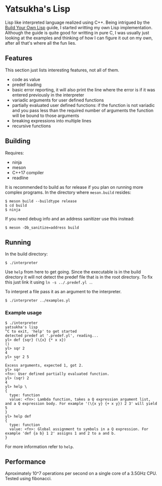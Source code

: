 # Yatsukha's Lisp

 Lisp like interpreted language realized using C++. Being intrigued by the [Build Your Own Lisp](http://www.buildyourownlisp.com) guide, I started writting my own Lisp implementation. Although the guide is quite good for writting in pure C, I was usually just looking at the examples and thinking of how I can figure it out on my own, after all that's where all the fun lies.

## Features

This section just lists interesting features, not all of them.

 * code as value
 * predef loading
 * basic error reporting, it will also print the line where the error is if it was entered previously in the interpreter
 * variadic arguments for user defined functions
 * partially evaluated user defined functions: if the function is not variadic and you pass less than the required number of arguments the function will be bound to those arguments
 * breaking expressions into multiple lines
 * recursive functions

## Building

Requires:
  * ninja
  * meson
  * C++17 compiler
  * readline

It is recommended to build as for release if you plan on running more complex programs.
In the directory where `meson.build` resides:

```
$ meson build --buildtype release
$ cd build
$ ninja
```

If you need debug info and an address sanitizer use this instead:

```
$ meson -Db_sanitize=address build
```

## Running

In the build directory:

```
$ ./interpreter
```

Use `help` from here to get going. Since the executable is in the build directory it will not detect the predef file that is in the root directory. To fix this just link it using `ln -s ../.predef.yl .`.

To interpret a file pass it as an argument to the interpreter.

```
$ ./interpreter ../examples.yl
```

### Example usage

```
$ ./interpreter
yatsukha's lisp
^C to exit, 'help' to get started
detected predef at '.predef.yl', reading...
yl> def {sqr} (\{x} {* x x})
()
yl> sqr 2
4
yl> sqr 2 5
    ^
Excess arguments, expected 1, got 2.
yl> sqr
<fn>: User defined partially evaluated function.
yl> (sqr) 2
4
yl> help \
{
  type: function
  value: <fn>: Lambda function, takes a Q expression argument list, and a Q expression body. For example '(\{x y} {+ x y}) 2 3' will yield 5
}
yl> help def
{
  type: function
  value: <fn>: Global assignment to symbols in a Q expression. For example 'def {a b} 1 2' assigns 1 and 2 to a and b.
}
```

For more information refer to `help`.

## Performance

Aproximately 10^7 operations per second on a single core of a 3.5GHz CPU. Tested using fibonacci.
